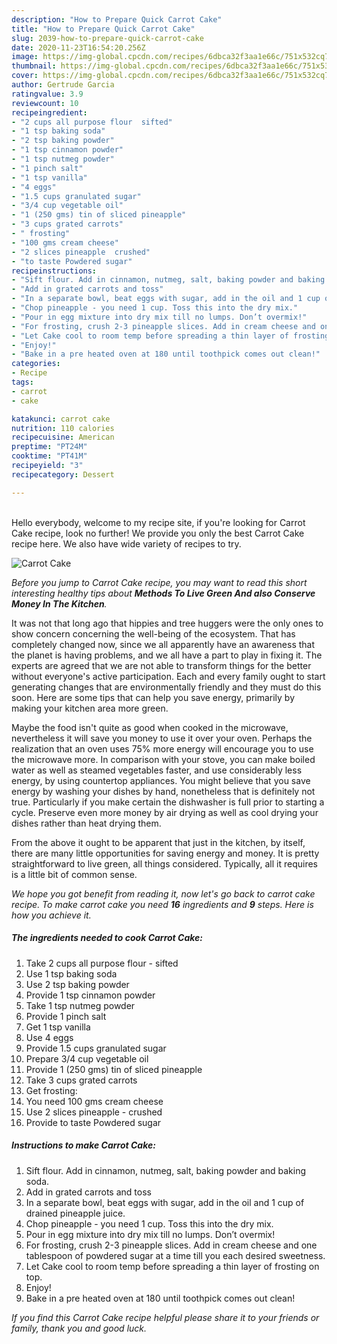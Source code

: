 ```yaml
---
description: "How to Prepare Quick Carrot Cake"
title: "How to Prepare Quick Carrot Cake"
slug: 2039-how-to-prepare-quick-carrot-cake
date: 2020-11-23T16:54:20.256Z
image: https://img-global.cpcdn.com/recipes/6dbca32f3aa1e66c/751x532cq70/carrot-cake-recipe-main-photo.jpg
thumbnail: https://img-global.cpcdn.com/recipes/6dbca32f3aa1e66c/751x532cq70/carrot-cake-recipe-main-photo.jpg
cover: https://img-global.cpcdn.com/recipes/6dbca32f3aa1e66c/751x532cq70/carrot-cake-recipe-main-photo.jpg
author: Gertrude Garcia
ratingvalue: 3.9
reviewcount: 10
recipeingredient:
- "2 cups all purpose flour  sifted"
- "1 tsp baking soda"
- "2 tsp baking powder"
- "1 tsp cinnamon powder"
- "1 tsp nutmeg powder"
- "1 pinch salt"
- "1 tsp vanilla"
- "4 eggs"
- "1.5 cups granulated sugar"
- "3/4 cup vegetable oil"
- "1 (250 gms) tin of sliced pineapple"
- "3 cups grated carrots"
- " frosting"
- "100 gms cream cheese"
- "2 slices pineapple  crushed"
- "to taste Powdered sugar"
recipeinstructions:
- "Sift flour. Add in cinnamon, nutmeg, salt, baking powder and baking soda."
- "Add in grated carrots and toss"
- "In a separate bowl, beat eggs with sugar, add in the oil and 1 cup of drained pineapple juice."
- "Chop pineapple - you need 1 cup. Toss this into the dry mix."
- "Pour in egg mixture into dry mix till no lumps. Don’t overmix!"
- "For frosting, crush 2-3 pineapple slices. Add in cream cheese and one tablespoon of powdered sugar at a time till you each desired sweetness."
- "Let Cake cool to room temp before spreading a thin layer of frosting on top."
- "Enjoy!"
- "Bake in a pre heated oven at 180 until toothpick comes out clean!"
categories:
- Recipe
tags:
- carrot
- cake

katakunci: carrot cake 
nutrition: 110 calories
recipecuisine: American
preptime: "PT24M"
cooktime: "PT41M"
recipeyield: "3"
recipecategory: Dessert

---
```

<br>
Hello everybody, welcome to my recipe site, if you're looking for Carrot Cake recipe, look no further! We provide you only the best Carrot Cake recipe here. We also have wide variety of recipes to try.
<br>


![Carrot Cake](https://img-global.cpcdn.com/recipes/6dbca32f3aa1e66c/751x532cq70/carrot-cake-recipe-main-photo.jpg)

<i>Before you jump to Carrot Cake recipe, you may want to read this short interesting healthy tips about 
<strong>Methods To Live Green And also Conserve Money In The Kitchen</strong>.</i>
</br>

It was not that long ago that hippies and tree huggers were the only ones to show concern concerning the well-being of the ecosystem. That has completely changed now, since we all apparently have an awareness that the planet is having problems, and we all have a part to play in fixing it. The experts are agreed that we are not able to transform things for the better without everyone's active participation. Each and every family ought to start generating changes that are environmentally friendly and they must do this soon. Here are some tips that can help you save energy, primarily by making your kitchen area more green.

Maybe the food isn't quite as good when cooked in the microwave, nevertheless it will save you money to use it over your oven. Perhaps the realization that an oven uses 75% more energy will encourage you to use the microwave more. In comparison with your stove, you can make boiled water as well as steamed vegetables faster, and use considerably less energy, by using countertop appliances. You might believe that you save energy by washing your dishes by hand, nonetheless that is definitely not true. Particularly if you make certain the dishwasher is full prior to starting a cycle. Preserve even more money by air drying as well as cool drying your dishes rather than heat drying them.

From the above it ought to be apparent that just in the kitchen, by itself, there are many little opportunities for saving energy and money. It is pretty straightforward to live green, all things considered. Typically, all it requires is a little bit of common sense.


<i>We hope you got benefit from reading it, now let's go back to carrot cake recipe. To make carrot cake you need <strong>16</strong> ingredients and <strong>9</strong> steps. Here is how you achieve it.
</i>

##### The ingredients needed to cook Carrot Cake:

1. Take 2 cups all purpose flour - sifted
1. Use 1 tsp baking soda
1. Use 2 tsp baking powder
1. Provide 1 tsp cinnamon powder
1. Take 1 tsp nutmeg powder
1. Provide 1 pinch salt
1. Get 1 tsp vanilla
1. Use 4 eggs
1. Provide 1.5 cups granulated sugar
1. Prepare 3/4 cup vegetable oil
1. Provide 1 (250 gms) tin of sliced pineapple
1. Take 3 cups grated carrots
1. Get  frosting:
1. You need 100 gms cream cheese
1. Use 2 slices pineapple - crushed
1. Provide to taste Powdered sugar


##### Instructions to make Carrot Cake:

1. Sift flour. Add in cinnamon, nutmeg, salt, baking powder and baking soda.
1. Add in grated carrots and toss
1. In a separate bowl, beat eggs with sugar, add in the oil and 1 cup of drained pineapple juice.
1. Chop pineapple - you need 1 cup. Toss this into the dry mix.
1. Pour in egg mixture into dry mix till no lumps. Don’t overmix!
1. For frosting, crush 2-3 pineapple slices. Add in cream cheese and one tablespoon of powdered sugar at a time till you each desired sweetness.
1. Let Cake cool to room temp before spreading a thin layer of frosting on top.
1. Enjoy!
1. Bake in a pre heated oven at 180 until toothpick comes out clean!


<i>If you find this Carrot Cake recipe helpful please share it to your friends or family, thank you and good luck.</i>
